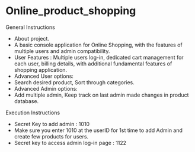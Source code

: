 # Online_product_shopping

General Instructions
* About project.
* A basic console application for Online Shopping, with the features of multiple users and admin compatibility.
* User Features : Multiple users log-in, dedicated cart management for each user, billing details, with additional fundamental features of shopping application.
* Advanced User options:
* Search desired product, Sort through categories.
* Advanced Admin options:
* Add multiple admin, Keep track on last admin made changes in product database.

Execution Instructions
* Secret Key to add admin : 1010
* Make sure you enter 1010 at the userID for 1st time to add Admin and create few products for users.
* Secret key to access admin log-in page : 1122
